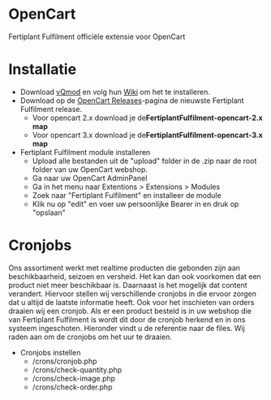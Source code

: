 # OpenCart
Fertiplant Fulfilment officiële extensie voor OpenCart

<h1>Installatie</h1>
<ul>
	<li>Download <a href="https://github.com/vqmod/vqmod" target="_blank">vQmod</a> en volg hun <a href="https://github.com/vqmod/vqmod/wiki" target="_blank">Wiki</a> om het te installeren.</li>
	<li>Download op de <a href="https://github.com/fertiplantfulfilment/OpenCart/releases" target="_blank">OpenCart Releases</a>-pagina de nieuwste Fertiplant Fulfilment release.
		<ul>
			<li>Voor opencart 2.x download je de<strong>FertiplantFulfilment-opencart-2.x map</strong></li>
			<li>Voor opencart 3.x download je de<strong>FertiplantFulfilment-opencart-3.x map</strong></li>
		</ul>
	</li>
	<li>Fertiplant Fulfilment module installeren
		<ul>
			<li>Upload alle bestanden uit de "upload" folder in de .zip naar de root folder van uw OpenCart webshop.</li>
			<li>Ga naar uw OpenCart AdminPanel</li>
			<li>Ga in het menu naar Extentions > Extensions > Modules</li>
			<li>Zoek naar "Fertiplant Fulfilment" en installeer de module</li>
			<li>Klik nu op "edit" en voer uw persoonlijke Bearer in en druk op "opslaan"</li>
		</ul>
	</li>
</ul>

<h1>Cronjobs</h1>
<p>
	Ons assortiment werkt met realtime producten die gebonden zijn aan beschikbaarheid, seizoen en versheid. Het kan dan ook voorkomen dat een product niet meer beschikbaar is. Daarnaast is het mogelijk dat content verandert. Hiervoor stellen wij verschillende cronjobs in die ervoor zorgen dat u altijd de laatste informatie heeft. Ook voor het inschieten van orders draaien wij een cronjob. Als er een product besteld is in uw webshop die van Fertiplant Fulfilment is wordt dit door de cronjob herkend en in ons systeem ingeschoten. Hieronder vindt u de referentie naar de files. Wij raden aan om de cronjobs om het uur te draaien.
</p>
<ul>
	<li>Cronjobs instellen
		<ul>
			<li>/crons/cronjob.php</li>
			<li>/crons/check-quantity.php</li>
			<li>/crons/check-image.php</li>
			<li>/crons/check-order.php</li>
		</ul>
	</li>
</ul>



